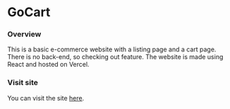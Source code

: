 # GoCart

### Overview
This is a basic e-commerce website with a listing page and a cart page. There is no back-end, so checking out feature.
The website is made using React and hosted on Vercel.

### Visit site
You can visit the site [here](https://go-cart-black.vercel.app/).
